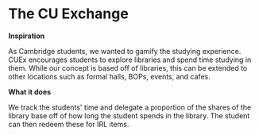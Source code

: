 
# The CU Exchange
**Inspiration**

As Cambridge students, we wanted to gamify the studying experience. CUEx encourages students to explore libraries and spend time studying in them. While our concept is based off of libraries, this can be extended to other locations such as formal halls, BOPs, events, and cafes.

**What it does**

We track the students' time and delegate a proportion of the shares of the library base off of how long the student spends in the library. The student can then redeem these for IRL items.
